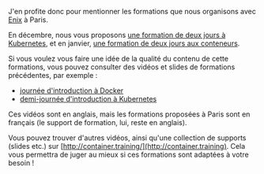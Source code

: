 J'en profite donc pour mentionner les formations que nous organisons avec [Enix](http://enix.io) à Paris.

En décembre, nous vous proposons [une formation de deux jours
à Kubernetes](https://enix.io/fr/services/formation/deployer-ses-applications-avec-kubernetes/), et en janvier,
[une formation de deux jours aux conteneurs](https://enix.io/fr/services/formation/bien-demarrer-avec-les-conteneurs/).

Si vous voulez vous faire une idée de la qualité du contenu de
cette formations, vous pouvez consulter des vidéos et slides de
formations précédentes, par exemple :

- [journée d'introduction à Docker](https://www.youtube.com/playlist?list=PLBAFXs0YjviLgqTum8MkspG_8VzGl6C07)
- [demi-journée d'introduction à Kubernetes](https://www.youtube.com/playlist?list=PLBAFXs0YjviLrsyydCzxWrIP_1-wkcSHS)

Ces vidéos sont en anglais, mais les formations proposées à
Paris sont en français (le support de formation, lui, reste en anglais).

Vous pouvez trouver d'autres vidéos, ainsi qu'une collection de supports (slides etc.)
sur [http://container.training/](http://container.training).
Cela vous permettra de juger au mieux
si ces formations sont adaptées à votre besoin !
